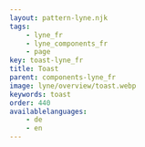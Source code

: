 ```yaml
---
layout: pattern-lyne.njk
tags: 
    - lyne_fr
    - lyne_components_fr
    - page
key: toast-lyne_fr
title: Toast
parent: components-lyne_fr
image: lyne/overview/toast.webp
keywords: toast
order: 440
availablelanguages: 
    - de
    - en
---
```

